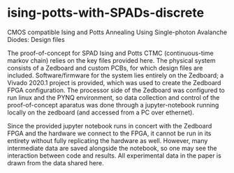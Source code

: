 # ising-potts-with-SPADs-discrete
CMOS compatible Ising and Potts Annealing Using Single-photon Avalanche Diodes: Design files

The proof-of-concept for SPAD Ising and Potts CTMC (continuous-time markov chain) relies on the key files provided here.  The physical system consists of a Zedboard and custom PCBs, for which design files are included.  Software/firmware for the system lies entirely on the Zedboard; a Vivado 2020.1 project is provided, which was used to create the Zedboard FPGA configuration. The processor side of the Zedboard was configured to run linux and the PYNQ environment, so data collection and control of the proof-of-concept aparatus was done through a jupyter-notebook running locally on the zedboard (and accessed from a PC over ethernet).

Since the provided jupyter notebook runs in concert with the Zedboard FPGA and the hardware we connect to the FPGA, it cannot be run in its entirety without fully replicating the hardware as well.  However, many intermediate data are saved alongside the notebook, so one may see the interaction between code and results.  All experimental data in the paper is drawn from the data shared here.
